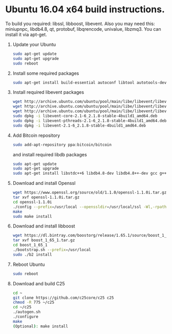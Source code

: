 
# Ubuntu 16.04 x64  build instructions.

To build you required: libssl, libboost, libevent.
Also you may need this: miniupnpc, libdb4.8, qt, protobuf, libqrencode, univalue, libzmq3. You can install it via apt-get.
1. Update your Ubuntu
	```bash
	sudo apt-get update 
	sudo apt-get upgrade
	sudo reboot	
	```
2. Install some required packages
	```bash
	sudo apt-get install build-essential autoconf libtool autotools-dev pkg-config libevent-dev
	```
3. Install required libevent packages
	```bash
	wget http://archive.ubuntu.com/ubuntu/pool/main/libe/libevent/libevent-2.1-6_2.1.8-stable-4build1_amd64.deb
	wget http://archive.ubuntu.com/ubuntu/pool/main/libe/libevent/libevent-core-2.1-6_2.1.8-stable-4build1_amd64.deb
	wget http://archive.ubuntu.com/ubuntu/pool/main/libe/libevent/libevent-pthreads-2.1-6_2.1.8-stable-4build1_amd64.deb
	sudo dpkg -i libevent-core-2.1-6_2.1.8-stable-4build1_amd64.deb
	sudo dpkg -i libevent-pthreads-2.1-6_2.1.8-stable-4build1_amd64.deb
	sudo dpkg -i libevent-2.1-6_2.1.8-stable-4build1_amd64.deb
	```
4. Add Bitcoin repository
	```bash
	sudo add-apt-repository ppa:bitcoin/bitcoin 
	```
	and install required libdb packages
	```bash
	sudo apt-get update 
	sudo apt-get upgrade 
	sudo apt-get install libstdc++6 libdb4.8-dev libdb4.8++-dev gcc g++
	```
5. Download and install Openssl	
	```bash
	wget https://www.openssl.org/source/old/1.1.0/openssl-1.1.0i.tar.gz
	tar xvf openssl-1.1.0i.tar.gz
	cd openssl-1.1.0i
	./config --prefix=/usr/local --openssldir=/usr/local/ssl -Wl,-rpath,/usr/local/lib 
	make
	sudo make install
	```
6. Download and install libboost
	```bash
	wget https://dl.bintray.com/boostorg/release/1.65.1/source/boost_1_65_1.tar.gz
	tar xvf boost_1_65_1.tar.gz
	cd boost_1_65_1
	./bootstrap.sh --prefix=/usr/local
	sudo ./b2 install
	```
7. Reboot Ubuntu
	```bash
	sudo reboot
	```
8. Download and build C25
	```bash
	cd ~
	git clone https://github.com/c25core/c25 c25
	chmod -R 775 ~/c25
	cd ~/c25
	./autogen.sh
	./configure
	make
	(Optional): make install
	```